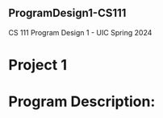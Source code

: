 ## ProgramDesign1-CS111
CS 111 Program Design 1 - UIC Spring 2024

# Project 1

# Program Description:
